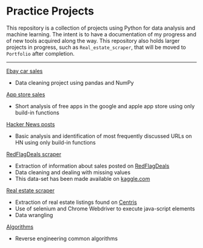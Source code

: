 # Practice Projects
This repository is a collection of projects using Python for data analysis and machine learning. The intent is to have a documentation of my progress and of new tools acquired along the way. This repository also holds larger projects in progress, such as `Real_estate_scraper`, that will be moved to `Portfolio` after completion. <br />

___

[Ebay car sales](https://github.com/Jahnic/Documentation/blob/master/ebay_car_sales.ipynb) <br />
* Data cleaning project using pandas and NumPy <br />

[App store sales](https://github.com/Jahnic/Projects/blob/master/free_app_analysis.ipynb) <br />
* Short analysis of free apps in the google and apple app store using only build-in functions <br />

[Hacker News posts](https://github.com/Jahnic/Projects/blob/master/hacker_news.ipynb) <br />
* Basic analysis and identification of most frequently discussed URLs on HN using only build-in functions

[RedFlagDeals scraper](https://github.com/Jahnic/Documentation/blob/master/RedFlagDeals)
* Extraction of information about sales posted on [RedFlagDeals](https://forums.redflagdeals.com/hot-deals-f9/)
* Data cleaning and dealing with missing values
* This data-set has been made available on [kaggle.com](https://www.kaggle.com/jahnic/data-on-sales-posted-on-redflagdeals/)

[Real estate scraper](https://github.com/Jahnic/Documentation/tree/master/RealEstate)
* Extraction of real estate listings found on [Centris](https://www.centris.ca/)
* Use of selenium and Chrome Webdriver to execute java-script elements
* Data wrangling 

[Algorithms](https://github.com/Jahnic/practice_projects/blob/master/algorithms_practice.ipynb)
* Reverse engineering common algorithms
